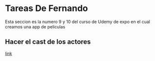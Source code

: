 # Tareas De Fernando

Esta seccion es la numero 9 y 10 del curso de Udemy de expo en el cual creamos una app de peliculas

## Hacer el cast de los actores
[link](https://gist.github.com/Klerith/e6b5c51e250796573f9e7c3cb8de4d7b)